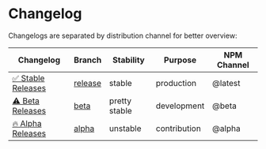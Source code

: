 # Changelog

Changelogs are separated by distribution channel for better overview:

| Changelog                        | Branch                    | Stability     | Purpose      | NPM Channel |
|----------------------------------|---------------------------|---------------|--------------|-------------|
| [✅ Stable Releases][log_release] | [release][branch_release] | stable        | production   | @latest     |
| [⚠️ Beta Releases][log_beta]     | [beta][branch_beta]       | pretty stable | development  | @beta       |
| [🔥 Alpha Releases][log_alpha]   | [alpha][branch_alpha]     | unstable      | contribution | @alpha      |


[log_release]: https://github.com/mtrezza/parse-server-api-mail-adapter/blob/release/changelogs/CHANGELOG_release.md
[log_beta]: https://github.com/mtrezza/parse-server-api-mail-adapter/blob/beta/changelogs/CHANGELOG_beta.md
[log_alpha]: https://github.com/mtrezza/parse-server-api-mail-adapter/blob/alpha/changelogs/CHANGELOG_alpha.md
[branch_release]: https://github.com/mtrezza/parse-server-api-mail-adapter/tree/release
[branch_beta]: https://github.com/mtrezza/parse-server-api-mail-adapter/tree/beta
[branch_alpha]: https://github.com/mtrezza/parse-server-api-mail-adapter/tree/alpha